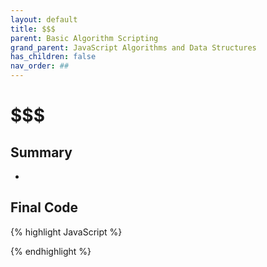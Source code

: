 ```yaml
---
layout: default
title: $$$
parent: Basic Algorithm Scripting
grand_parent: JavaScript Algorithms and Data Structures
has_children: false
nav_order: ##
---
```

# $$$
## Summary
- 

## Final Code

{% highlight JavaScript %}

{% endhighlight %}